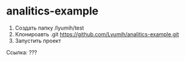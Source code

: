 # analitics-example

1. Создать папку /lyumih/test
2. Клонироавть .git https://github.com/Lyumih/analitics-example.git
3. Запустить проект

Ссылка: ???
